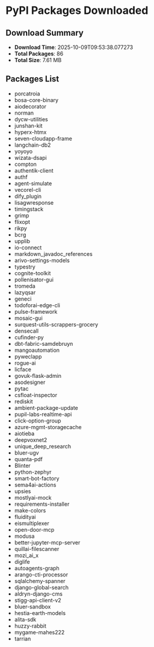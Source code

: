 # PyPI Packages Downloaded

## Download Summary
- **Download Time**: 2025-10-09T09:53:38.077273
- **Total Packages**: 86
- **Total Size**: 7.61 MB

## Packages List
- porcatroia
- bosa-core-binary
- aiodecorator
- norman
- dycw-utilities
- junshan-kit
- hyperx-htmx
- seven-cloudapp-frame
- langchain-db2
- yoyoyo
- wizata-dsapi
- compton
- authentik-client
- authf
- agent-simulate
- vecorel-cli
- dify_plugin
- lisagwresponse
- timingstack
- grimp
- flixopt
- rikpy
- bcrg
- upplib
- io-connect
- markdown_javadoc_references
- arivo-settings-models
- typestry
- cognite-toolkit
- pollenisator-gui
- tromeda
- lazyqsar
- geneci
- todoforai-edge-cli
- pulse-framework
- mosaic-gui
- surquest-utils-scrappers-grocery
- densecall
- cufinder-py
- dbt-fabric-samdebruyn
- mangoautomation
- pyweclapp
- rogue-ai
- licface
- govuk-flask-admin
- asodesigner
- pytac
- csfloat-inspector
- rediskit
- ambient-package-update
- pupil-labs-realtime-api
- click-option-group
- azure-mgmt-storagecache
- aiotieba
- deepvoxnet2
- unique_deep_research
- bluer-ugv
- quanta-pdf
- Blinter
- python-zephyr
- smart-bot-factory
- sema4ai-actions
- upsies
- mostlyai-mock
- requirements-installer
- make-colors
- fluidityai
- eismultiplexer
- open-door-mcp
- modusa
- better-jupyter-mcp-server
- quillai-filescanner
- mozi_ai_x
- diglife
- autoagents-graph
- arango-cti-processor
- sqlalchemy-spanner
- django-global-search
- aldryn-django-cms
- stigg-api-client-v2
- bluer-sandbox
- hestia-earth-models
- alita-sdk
- huzzy-rabbit
- mygame-mahes222
- tarrian
